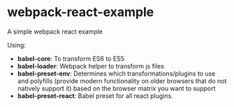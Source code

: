 # webpack-react-example

A simple webpack react example

Using:
 - **babel-core**: To transform ES6 to ES5
 - **babel-loader**: Webpack helper to transform js files
 - **babel-preset-env**: Determines which transformations/plugins to use and polyfills (provide modern functionality on older browsers that do not natively support it) based on the browser matrix you want to support
 - **babel-preset-react**: Babel preset for all react plugins.

